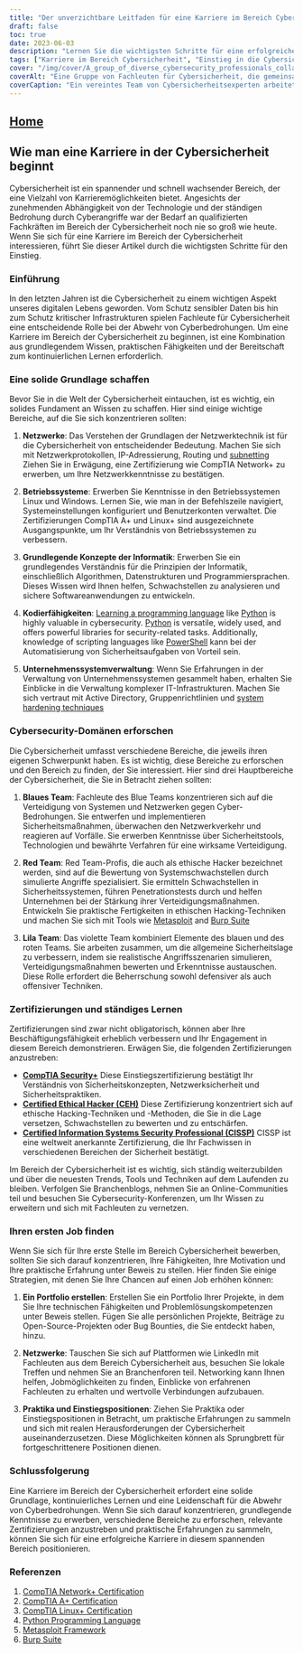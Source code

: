 ```yaml
---
title: "Der unverzichtbare Leitfaden für eine Karriere im Bereich Cybersicherheit"
draft: false
toc: true
date: 2023-06-03
description: "Lernen Sie die wichtigsten Schritte für eine erfolgreiche Karriere im Bereich der Cybersicherheit kennen, vom Aufbau einer soliden Grundlage bis zur Erkundung verschiedener Bereiche und Zertifizierungen."
tags: ["Karriere im Bereich Cybersicherheit", "Einstieg in die Cybersicherheit", "Grundlage schaffen", "Netzwerk-Grundlagen", "Betriebssysteme", "Programmierkenntnisse", "Unternehmenssystemverwaltung", "blaues Team", "rotes Team", "violette Mannschaft", "Zertifizierungen", "kontinuierliches Lernen", "erster Job im Bereich Cybersicherheit", "Portfolioaufbau", "Vernetzung für Cybersicherheit", "Praktika im Bereich Cybersicherheit", "CompTIA-Sicherheit", "Zertifizierter Ethischer Hacker CEH", "Zertifizierter Sicherheitsexperte für Informationssysteme CISSP", "Konferenzen zur Cybersicherheit", "Trends in der Cybersicherheit", "praktische Erfahrung", "Cybersicherheits-Projekte", "Treffen zur Cybersicherheit", "Einstiegsstufe in die Cybersicherheit", "Abwehr von Cyber-Bedrohungen", "Cybersicherheitsfachleute", "berufliche Entwicklung", "Cybersicherheitsfähigkeiten", "Cybersicherheitsausbildung"]
cover: "/img/cover/A_group_of_diverse_cybersecurity_professionals_collaborating.png"
coverAlt: "Eine Gruppe von Fachleuten für Cybersicherheit, die gemeinsam an der Sicherung digitaler Systeme und Netze arbeiten."
coverCaption: "Ein vereintes Team von Cybersicherheitsexperten arbeitet zusammen, um digitale Systeme vor Cyberbedrohungen zu schützen."
---
```


## [Home](/cyber-security-career-playbook-start/)

## Wie man eine Karriere in der Cybersicherheit beginnt

Cybersicherheit ist ein spannender und schnell wachsender Bereich, der eine Vielzahl von Karrieremöglichkeiten bietet. Angesichts der zunehmenden Abhängigkeit von der Technologie und der ständigen Bedrohung durch Cyberangriffe war der Bedarf an qualifizierten Fachkräften im Bereich der Cybersicherheit noch nie so groß wie heute. Wenn Sie sich für eine Karriere im Bereich der Cybersicherheit interessieren, führt Sie dieser Artikel durch die wichtigsten Schritte für den Einstieg.

### Einführung

In den letzten Jahren ist die Cybersicherheit zu einem wichtigen Aspekt unseres digitalen Lebens geworden. Vom Schutz sensibler Daten bis hin zum Schutz kritischer Infrastrukturen spielen Fachleute für Cybersicherheit eine entscheidende Rolle bei der Abwehr von Cyberbedrohungen. Um eine Karriere im Bereich der Cybersicherheit zu beginnen, ist eine Kombination aus grundlegendem Wissen, praktischen Fähigkeiten und der Bereitschaft zum kontinuierlichen Lernen erforderlich.

### Eine solide Grundlage schaffen

Bevor Sie in die Welt der Cybersicherheit eintauchen, ist es wichtig, ein solides Fundament an Wissen zu schaffen. Hier sind einige wichtige Bereiche, auf die Sie sich konzentrieren sollten:

1. **Netzwerke**: Das Verstehen der Grundlagen der Netzwerktechnik ist für die Cybersicherheit von entscheidender Bedeutung. Machen Sie sich mit Netzwerkprotokollen, IP-Adressierung, Routing und [subnetting](https://simeononsecurity.com/articles/how-to-perform-network-segmentation-for-improved-security/) Ziehen Sie in Erwägung, eine Zertifizierung wie CompTIA Network+ zu erwerben, um Ihre Netzwerkkenntnisse zu bestätigen.

2. **Betriebssysteme**: Erwerben Sie Kenntnisse in den Betriebssystemen Linux und Windows. Lernen Sie, wie man in der Befehlszeile navigiert, Systemeinstellungen konfiguriert und Benutzerkonten verwaltet. Die Zertifizierungen CompTIA A+ und Linux+ sind ausgezeichnete Ausgangspunkte, um Ihr Verständnis von Betriebssystemen zu verbessern.

3. **Grundlegende Konzepte der Informatik**: Erwerben Sie ein grundlegendes Verständnis für die Prinzipien der Informatik, einschließlich Algorithmen, Datenstrukturen und Programmiersprachen. Dieses Wissen wird Ihnen helfen, Schwachstellen zu analysieren und sichere Softwareanwendungen zu entwickeln.

4. **Kodierfähigkeiten**: [Learning a programming language](https://simeononsecurity.com/articles/should-i-learn-programming-for-cybersecurity-or-information-technology/) like [Python](https://simeononsecurity.com/articles/secure-coding-standards-for-python/) is highly valuable in cybersecurity. [Python](https://simeononsecurity.com/articles/secure-coding-standards-for-python/) is versatile, widely used, and offers powerful libraries for security-related tasks. Additionally, knowledge of scripting languages like [PowerShell](https://simeononsecurity.com/articles/learning-powershell-scripting-for-beginners/) kann bei der Automatisierung von Sicherheitsaufgaben von Vorteil sein.

5. **Unternehmenssystemverwaltung**: Wenn Sie Erfahrungen in der Verwaltung von Unternehmenssystemen gesammelt haben, erhalten Sie Einblicke in die Verwaltung komplexer IT-Infrastrukturen. Machen Sie sich vertraut mit Active Directory, Gruppenrichtlinien und [system hardening techniques](https://simeononsecurity.com/github/windows-optimize-harden-debloat/)

### Cybersecurity-Domänen erforschen

Die Cybersicherheit umfasst verschiedene Bereiche, die jeweils ihren eigenen Schwerpunkt haben. Es ist wichtig, diese Bereiche zu erforschen und den Bereich zu finden, der Sie interessiert. Hier sind drei Hauptbereiche der Cybersicherheit, die Sie in Betracht ziehen sollten:

1. **Blaues Team**: Fachleute des Blue Teams konzentrieren sich auf die Verteidigung von Systemen und Netzwerken gegen Cyber-Bedrohungen. Sie entwerfen und implementieren Sicherheitsmaßnahmen, überwachen den Netzwerkverkehr und reagieren auf Vorfälle. Sie erwerben Kenntnisse über Sicherheitstools, Technologien und bewährte Verfahren für eine wirksame Verteidigung.

2. **Red Team**: Red Team-Profis, die auch als ethische Hacker bezeichnet werden, sind auf die Bewertung von Systemschwachstellen durch simulierte Angriffe spezialisiert. Sie ermitteln Schwachstellen in Sicherheitssystemen, führen Penetrationstests durch und helfen Unternehmen bei der Stärkung ihrer Verteidigungsmaßnahmen. Entwickeln Sie praktische Fertigkeiten in ethischen Hacking-Techniken und machen Sie sich mit Tools wie [Metasploit](https://simeononsecurity.com/articles/what-is-metasploit/) and [Burp Suite](https://simeononsecurity.com/articles/the-role-of-penetration-testing-in-cybersecurity/)

3. **Lila Team**: Das violette Team kombiniert Elemente des blauen und des roten Teams. Sie arbeiten zusammen, um die allgemeine Sicherheitslage zu verbessern, indem sie realistische Angriffsszenarien simulieren, Verteidigungsmaßnahmen bewerten und Erkenntnisse austauschen. Diese Rolle erfordert die Beherrschung sowohl defensiver als auch offensiver Techniken.

### Zertifizierungen und ständiges Lernen

Zertifizierungen sind zwar nicht obligatorisch, können aber Ihre Beschäftigungsfähigkeit erheblich verbessern und Ihr Engagement in diesem Bereich demonstrieren. Erwägen Sie, die folgenden Zertifizierungen anzustreben:

- [**CompTIA Security+**](https://simeononsecurity.com/articles/comptias-security-plus-sy0-601-what-do-you-need-to-know/) Diese Einstiegszertifizierung bestätigt Ihr Verständnis von Sicherheitskonzepten, Netzwerksicherheit und Sicherheitspraktiken.
- [**Certified Ethical Hacker (CEH)**](https://simeononsecurity.com/articles/preparing-for-the-ceh-certified-ethical-hacker-certification-exam/) Diese Zertifizierung konzentriert sich auf ethische Hacking-Techniken und -Methoden, die Sie in die Lage versetzen, Schwachstellen zu bewerten und zu entschärfen.
- [**Certified Information Systems Security Professional (CISSP)**](https://simeononsecurity.com/articles/a-guide-to-earning-the-isc2-cissp-certification/) CISSP ist eine weltweit anerkannte Zertifizierung, die Ihr Fachwissen in verschiedenen Bereichen der Sicherheit bestätigt.

Im Bereich der Cybersicherheit ist es wichtig, sich ständig weiterzubilden und über die neuesten Trends, Tools und Techniken auf dem Laufenden zu bleiben. Verfolgen Sie Branchenblogs, nehmen Sie an Online-Communities teil und besuchen Sie Cybersecurity-Konferenzen, um Ihr Wissen zu erweitern und sich mit Fachleuten zu vernetzen.

### Ihren ersten Job finden

Wenn Sie sich für Ihre erste Stelle im Bereich Cybersicherheit bewerben, sollten Sie sich darauf konzentrieren, Ihre Fähigkeiten, Ihre Motivation und Ihre praktische Erfahrung unter Beweis zu stellen. Hier finden Sie einige Strategien, mit denen Sie Ihre Chancen auf einen Job erhöhen können:

1. **Ein Portfolio erstellen**: Erstellen Sie ein Portfolio Ihrer Projekte, in dem Sie Ihre technischen Fähigkeiten und Problemlösungskompetenzen unter Beweis stellen. Fügen Sie alle persönlichen Projekte, Beiträge zu Open-Source-Projekten oder Bug Bounties, die Sie entdeckt haben, hinzu.

2. **Netzwerke**: Tauschen Sie sich auf Plattformen wie LinkedIn mit Fachleuten aus dem Bereich Cybersicherheit aus, besuchen Sie lokale Treffen und nehmen Sie an Branchenforen teil. Networking kann Ihnen helfen, Jobmöglichkeiten zu finden, Einblicke von erfahrenen Fachleuten zu erhalten und wertvolle Verbindungen aufzubauen.

3. **Praktika und Einstiegspositionen**: Ziehen Sie Praktika oder Einstiegspositionen in Betracht, um praktische Erfahrungen zu sammeln und sich mit realen Herausforderungen der Cybersicherheit auseinanderzusetzen. Diese Möglichkeiten können als Sprungbrett für fortgeschrittenere Positionen dienen.

### Schlussfolgerung

Eine Karriere im Bereich der Cybersicherheit erfordert eine solide Grundlage, kontinuierliches Lernen und eine Leidenschaft für die Abwehr von Cyberbedrohungen. Wenn Sie sich darauf konzentrieren, grundlegende Kenntnisse zu erwerben, verschiedene Bereiche zu erforschen, relevante Zertifizierungen anzustreben und praktische Erfahrungen zu sammeln, können Sie sich für eine erfolgreiche Karriere in diesem spannenden Bereich positionieren.

### Referenzen

1. [CompTIA Network+ Certification](https://www.comptia.org/certifications/network)
2. [CompTIA A+ Certification](https://www.comptia.org/certifications/a)
3. [CompTIA Linux+ Certification](https://www.comptia.org/certifications/linux)
4. [Python Programming Language](https://www.python.org/)
5. [Metasploit Framework](https://www.metasploit.com/)
6. [Burp Suite](https://portswigger.net/burp)

